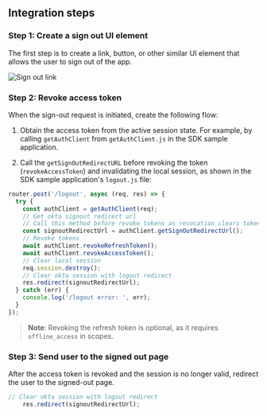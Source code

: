 ## Integration steps

### Step 1: Create a sign out UI element

The first step is to create a link, button, or other similar UI element that allows the user to sign out of the app.

<div class="common-image-format">

![Sign out link](/img/oie-embedded-sdk/oie-embedded-sdk-use-case-simple-sign-out-link.png
 "Sign out link")

</div>

### Step 2: Revoke access token

When the sign-out request is initiated, create the following flow:

1. Obtain the access token from the active session state. For example, by calling `getAuthClient` from `getAuthClient.js` in the SDK sample application.

1. Call the `getSignOutRedirectURL` before revoking the token (`revokeAccessToken`) and invalidating the local session, as shown in the SDK sample application's `logout.js` file:

```JavaScript
router.post('/logout', async (req, res) => {
  try {
    const authClient = getAuthClient(req);
    // Get okta signout redirect url
    // Call this method before revoke tokens as revocation clears tokens in storage
    const signoutRedirectUrl = authClient.getSignOutRedirectUrl();
    // Revoke tokens
    await authClient.revokeRefreshToken();
    await authClient.revokeAccessToken();
    // Clear local session
    req.session.destroy();
    // Clear okta session with logout redirect
    res.redirect(signoutRedirectUrl);
  } catch (err) {
    console.log('/logout error: ', err);
  }
});
```
>**Note**: Revoking the refresh token is optional, as it requires `offline_access` in scopes.

### Step 3: Send user to the signed out page

After the access token is revoked and the session is no longer valid, redirect the user to the signed-out page.

```JavaScript
// Clear okta session with logout redirect
    res.redirect(signoutRedirectUrl);
```
